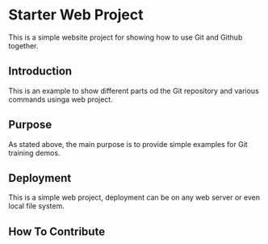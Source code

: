 # Starter Web Project

This is a simple website project for showing how to use Git and Github together.

## Introduction

This is an example to show different parts od the Git repository and various commands usinga web project.

## Purpose

As stated above, the main purpose is to provide simple examples for Git training demos.

## Deployment

This is a simple web project, deployment can be on any web server or even local file system.

## How To Contribute